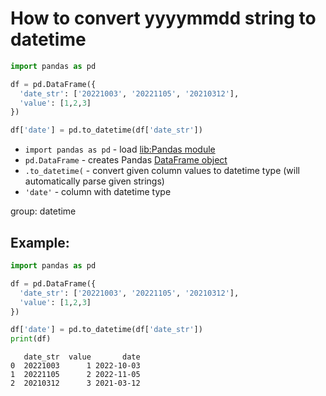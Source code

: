 # How to convert yyyymmdd string to datetime

```python
import pandas as pd

df = pd.DataFrame({
  'date_str': ['20221003', '20221105', '20210312'],
  'value': [1,2,3]
})

df['date'] = pd.to_datetime(df['date_str'])
```

- `import pandas as pd` - load [lib:Pandas module](/python-pandas/how-to-install-pandas)
- `pd.DataFrame` - creates Pandas [DataFrame object](https://pandas.pydata.org/docs/reference/api/pandas.DataFrame.html)
- `.to_datetime(` - convert given column values to datetime type (will automatically parse given strings)
- `'date'` - column with datetime type

group: datetime

## Example: 
```python
import pandas as pd

df = pd.DataFrame({
  'date_str': ['20221003', '20221105', '20210312'],
  'value': [1,2,3]
})

df['date'] = pd.to_datetime(df['date_str'])
print(df)
```
```
   date_str  value       date
0  20221003      1 2022-10-03
1  20221105      2 2022-11-05
2  20210312      3 2021-03-12

```

